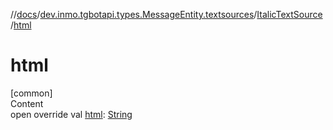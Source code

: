 //[docs](../../../index.md)/[dev.inmo.tgbotapi.types.MessageEntity.textsources](../index.md)/[ItalicTextSource](index.md)/[html](html.md)



# html  
[common]  
Content  
open override val [html](html.md): [String](https://kotlinlang.org/api/latest/jvm/stdlib/kotlin/-string/index.html)  



